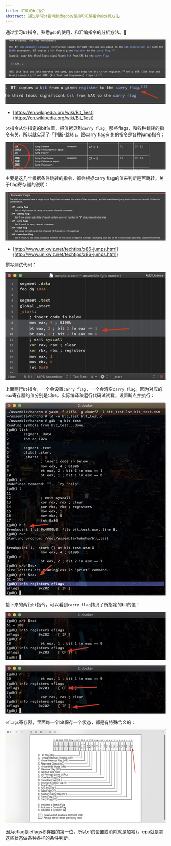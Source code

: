```yaml
---
title: 汇编的bt指令
abstract: 通过学习bt指令熟悉gdb的使用和汇编指令的分析方法。
---
```




通过学习`bt`指令，熟悉`gdb`的使用，和汇编指令的分析方法。

![](https://raw.githubusercontent.com/liweinan/blogpic2019/master/data/may09/672391557233886_.pic_hd.jpg)

![](https://raw.githubusercontent.com/liweinan/blogpic2019/master/data/may09/672411557233904_.pic.jpg)

 * [https://en.wikipedia.org/wiki/Bit_Test](https://en.wikipedia.org/wiki/Bit_Test) 

`bt`指令从你指定的bit位置，把值拷贝到`carry flag`。那些flags，和各种跳转的指令有关，所以就实现了「判断-跳转」。跟carry flag有关的指令是各种jump指令：

![](https://raw.githubusercontent.com/liweinan/blogpic2019/master/data/may09/672521557234098_.pic.jpg)

主要是这几个根据条件跳转的指令，都会根据carry flag的值来判断是否跳转。关于flag寄存器的说明：

![](https://raw.githubusercontent.com/liweinan/blogpic2019/master/data/may09/672551557234137_.pic_hd.jpg)

* [http://www.unixwiz.net/techtips/x86-jumps.html](http://www.unixwiz.net/techtips/x86-jumps.html) 

撰写测试代码：

![](https://raw.githubusercontent.com/liweinan/blogpic2019/master/data/may09/F9295FBD-0C4E-4ABB-8929-E90B5B5580B6.png)

上面两行`bt`指令，一个会设置`carry flag`，一个会清空`carry flag`。因为对应的`eax`寄存器的值分别是`1`和`0`。实际编译和运行代码试试看，设置断点并执行：

![](https://raw.githubusercontent.com/liweinan/blogpic2019/master/data/may09/672681557234514_.pic_hd.jpg)

接下来的两行`bt`指令，可以看到`carry flag`拷贝了所指定的bit的值：

![](https://raw.githubusercontent.com/liweinan/blogpic2019/master/data/may09/672691557234541_.pic_hd.jpg)

![](https://raw.githubusercontent.com/liweinan/blogpic2019/master/data/may09/672701557234570_.pic_hd.jpg)

`eflags`寄存器，里面每一个bit保存一个状态，都是有特殊含义的：

![](https://raw.githubusercontent.com/liweinan/blogpic2019/master/data/may09/672871557235180_.pic_hd.jpg)

因为cflag是eflags积存器的第一位，所以cf的设置或消除就是加减`1`。cpu就是拿这些状态做各种各样的条件判断。



